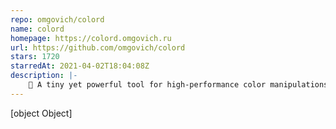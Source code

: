 ```yaml
---
repo: omgovich/colord
name: colord
homepage: https://colord.omgovich.ru
url: https://github.com/omgovich/colord
stars: 1720
starredAt: 2021-04-02T18:04:08Z
description: |-
    👑 A tiny yet powerful tool for high-performance color manipulations and conversions
---
```


[object Object]
